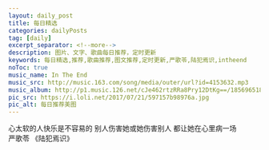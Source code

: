 ```yaml
---
layout: daily_post
title: 每日精选
categories: dailyPosts
tag: [daily]
excerpt_separator: <!--more-->
description: 图片、文字、歌曲每日推荐，定时更新
keywords: 每日精选,推荐,歌曲推荐,图文推荐,定时更新,严歌苓,陆犯焉识,intheend
noToc: true
music_name: In The End
music_src: http://music.163.com/song/media/outer/url?id=4153632.mp3
music_album: http://p1.music.126.net/cJe462rtzRRa8Pry12DtKg==/18569651883146527.jpg
pic_src: https://i.loli.net/2017/07/21/597157b98976a.jpg
pic_alt: 每日推荐美图
---
```


心太软的人快乐是不容易的
别人伤害她或她伤害别人
都让她在心里病一场
<br/>
严歌苓 《陆犯焉识》